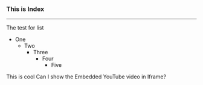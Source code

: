 ### This is Index
--------
The test for list 
- One
  - Two 
    - Three
      - Four 
        - Five 

This is cool 
Can I show the Embedded YouTube video in Iframe?